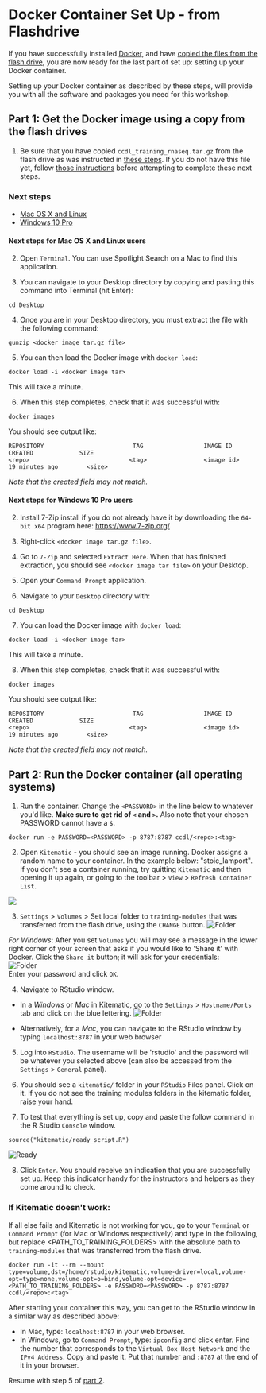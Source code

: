 # Docker Container Set Up - from Flashdrive

If you have successfully installed [Docker](https://github.com/AlexsLemonade/training-modules/blob/master/docker-install/README.md),
and have [copied the files from the flash drive](flashdrive-instructions.md),
you are now ready for the last part of set up: setting up your Docker container.   

Setting up your Docker container as described by these steps, will
provide you with all the software and packages you need for this workshop.

## Part 1: Get the Docker image using a copy from the flash drives

1. Be sure that you have copied `ccdl_training_rnaseq.tar.gz` from the flash drive
as was instructed in [these steps](flashdrive-instructions.md). If you do not
have this file yet, follow [those instructions](flashdrive-instructions.md) before
attempting to complete these next steps.

### Next steps

* [Mac OS X and Linux](#next-steps-for-mac-os-x-and-linux-users)
* [Windows 10 Pro](#next-steps-for-windows-10-pro-users)

#### Next steps for Mac OS X and Linux users

2. Open `Terminal`. You can use Spotlight Search on a Mac to find this application.

3. You can navigate to your Desktop directory by copying and pasting this command into Terminal (hit Enter):

```
cd Desktop
```

4. Once you are in your Desktop directory, you must extract the file with the following command:

```
gunzip <docker image tar.gz file>
```

5. You can then load the Docker image with `docker load`:

```
docker load -i <docker image tar>
```

This will take a minute.

6. When this step completes, check that it was successful with:

```
docker images
```

You should see output like:

<!-- Better to replace this whole block with the output of `docker images`-->

```
REPOSITORY                         TAG                 IMAGE ID            CREATED             SIZE
<repo>                            <tag>                <image id>       19 minutes ago        <size>
```

_Note that the created field may not match._

#### Next steps for Windows 10 Pro users

2. Install 7-Zip install if you do not already have it by downloading the `64-bit x64` program here: https://www.7-zip.org/

3. Right-click `<docker image tar.gz file>`.
4. Go to `7-Zip` and selected `Extract Here`.
When that has finished extraction, you should see `<docker image tar file>` on your Desktop.

5. Open your `Command Prompt` application.
6. Navigate to your `Desktop` directory with:

```
cd Desktop
```
7. You can load the Docker image with `docker load`:

```
docker load -i <docker image tar>
```

This will take a minute.

8. When this step completes, check that it was successful with:

```
docker images
```

You should see output like:

<!-- Better to replace this whole block with the output of `docker images`-->

```
REPOSITORY                         TAG                 IMAGE ID            CREATED             SIZE
<repo>                            <tag>                <image id>       19 minutes ago        <size>
```

_Note that the created field may not match._

## Part 2: Run the Docker container (all operating systems)

1. Run the container. Change the `<PASSWORD>` in the line below to whatever you'd
  like. **Make sure to get rid of `<` and `>`.** Also note that your chosen PASSWORD
  cannot have a `$`.
```
docker run -e PASSWORD=<PASSWORD> -p 8787:8787 ccdl/<repo>:<tag>
```

2. Open `Kitematic` - you should see an image running. Docker assigns a random
name to your container. In the example below: "stoic_lamport".
If you don't see a container running, try quitting `Kitematic` and then opening it
up again, or going to the toolbar > `View` > `Refresh Container List`.

![](screenshots/container_running.png)

3. `Settings` > `Volumes` > Set local folder to `training-modules` that was
transferred from the flash drive, using the `CHANGE` button.
![Folder](screenshots/all-02-volume.png)

*For Windows*: After you set `Volumes` you will may see a message in the
lower right corner of your screen that asks if you would like to 'Share it'
with Docker.
Click the `Share it` button; it will ask for your credentials:  
![Folder](screenshots/docker_permission_windows.png)  
Enter your password and click `OK`.

4. Navigate to RStudio window.

  - In a *Windows* or *Mac* in Kitematic, go to the `Settings` > `Hostname/Ports`
    tab and click on the blue lettering.
![Folder](screenshots/all-01-network.png)

  - Alternatively, for a *Mac*, you can navigate to the RStudio window by typing
    `localhost:8787` in your web browser

5. Log into `RStudio`. The username will be 'rstudio' and the password will be
whatever you selected above (can also be accessed from the `Settings` > `General` panel).

6. You should see a `kitematic/` folder in your `RStudio` Files panel. Click on it.
If you do not see the training modules folders in the kitematic folder, raise
your hand.

7. To test that everything is set up, copy and paste the follow command in the
R Studio `Console` window.

```
source("kitematic/ready_script.R")
```

![Ready](screenshots/ready_command.png)

8. Click `Enter`. You should receive an indication that you are successfully set
up. Keep this indicator handy for the instructors and helpers as they come
around to check.

### If Kitematic doesn't work:

If all else fails and Kitematic is not working for you, go to your `Terminal` or
`Command Prompt` (for Mac or Windows respectively) and type in the following, but
replace <PATH_TO_TRAINING_FOLDERS> with the absolute path to
`training-modules` that was transferred from the flash drive.
```
docker run -it --rm --mount type=volume,dst=/home/rstudio/kitematic,volume-driver=local,volume-opt=type=none,volume-opt=o=bind,volume-opt=device=<PATH_TO_TRAINING_FOLDERS> -e PASSWORD=<PASSWORD> -p 8787:8787 ccdl/<repo>:<tag>
```
After starting your container this way, you can get to the RStudio window in
a similar way as described above:
- In Mac, type: `localhost:8787` in your web browser.
- In Windows, go to `Command Prompt`, type: `ipconfig` and click enter.
  Find the number that corresponds to the `Virtual Box Host Network` and the
  `IPv4 Address`. Copy and paste it.
  Put that number and `:8787` at the end of it in your browser.

Resume with step 5 of [part 2](#part-2-run-the-docker-container-all-operating-systems).
